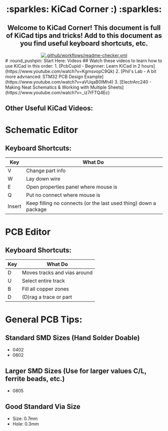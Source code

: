 <h1 align="center">
  :sparkles: KiCad Corner :) :sparkles:
</h1>

<h2 align="center">
  Welcome to KiCad Corner! This document is full of KiCad tips and tricks! Add to this document as you find useful keyboard shortcuts, etc.
</h2>

<div align="center">

  <a href="https://github.com/lifeparticle/Markdown-Cheatsheet/actions/workflows/readme-checker.yml">
    <img src="https://github.com/lifeparticle/Markdown-Cheatsheet/actions/workflows/readme-checker.yml/badge.svg" alt=".github/workflows/readme-checker.yml">
  </a>

</div>
# :round_pushpin: Start Here: Videos
## Watch these videos to learn how to use KiCad in this order:
 1. [PcbCupid - Beginner: Learn KiCad in 2 hours](https://www.youtube.com/watch?v=KgmsvopC9Qk)
 2. [Phil's Lab - A bit more advnanced: STM32 PCB Design Example](https://www.youtube.com/watch?v=aVUqaB0IMh4)
 3. [ElectrArc240 - Making Neat Schematics & Working with Multiple Sheets](https://www.youtube.com/watch?v=_iz7rFTQ4Ec)
 
## Other Useful KiCad Videos:


# Schematic Editor
## Keyboard Shortcuts:
|Key| What Do              |
|---|----------------------|
|V  |Change part info|
|W  |Lay down wire|
|E  |Open properties panel where mouse is|
|Q  |Put no connect where mouse is|
|Insert|Keep filling no connects (or the last used thing) down a package|
</td></tr> </table>

# PCB Editor
## Keyboard Shortcuts:
|Key| What Do              |
|---|----------------------|
|D  |Moves tracks and vias around|
|U  |Select entire track|
|B  |Fill all copper zones|
|D  |(D)rag a trace or part|

# General PCB Tips:
## Standard SMD Sizes (Hand Solder Doable)
 - 0402
 - 0602

## Larger SMD Sizes (Use for larger values C/L, ferrite beads, etc.)
 - 0805
 
 ## Good Standard Via Size
  - Size: 0.7mm
  - Hole: 0.3mm
